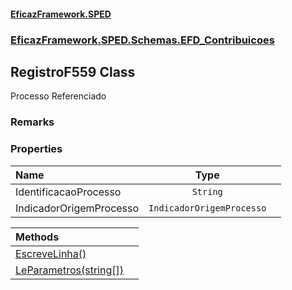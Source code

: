 #### [EficazFramework.SPED](EficazFrameworkSPED.md 'EficazFramework SPED')
### [EficazFramework.SPED.Schemas.EFD_Contribuicoes](EficazFramework.SPED.Schemas.EFD_Contribuicoes.md 'EficazFramework.SPED.Schemas.EFD_Contribuicoes')

## RegistroF559 Class

Processo Referenciado

### Remarks
### Properties

| Name | Type | |
| :--- | :---: | :--- |
| IdentificacaoProcesso | `String` |  |
| IndicadorOrigemProcesso | `IndicadorOrigemProcesso` |  |

| Methods | |
| :--- | :--- |
| [EscreveLinha()](EficazFramework.SPED.Schemas.EFD_Contribuicoes/RegistroF559/EscreveLinha().md 'EficazFramework.SPED.Schemas.EFD_Contribuicoes.RegistroF559.EscreveLinha()') | |
| [LeParametros(string[])](EficazFramework.SPED.Schemas.EFD_Contribuicoes/RegistroF559/LeParametros(string[]).md 'EficazFramework.SPED.Schemas.EFD_Contribuicoes.RegistroF559.LeParametros(string[])') | |

